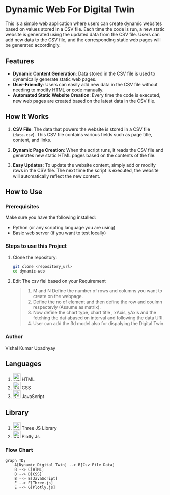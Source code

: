 # Dynamic Web For Digital Twin

This is a simple web application where users can create dynamic websites based on values stored in a CSV file. Each time the code is run, a new static website is generated using the updated data from the CSV file. Users can add new data to the CSV file, and the corresponding static web pages will be generated accordingly.

## Features

- **Dynamic Content Generation**: Data stored in the CSV file is used to dynamically generate static web pages.
- **User-Friendly**: Users can easily add new data in the CSV file without needing to modify HTML or code manually.
- **Automated Static Website Creation**: Every time the code is executed, new web pages are created based on the latest data in the CSV file.

## How It Works

1. **CSV File**: The data that powers the website is stored in a CSV file (`data.csv`). This CSV file contains various fields such as page title, content, and links.
2. **Dynamic Page Creation**: When the script runs, it reads the CSV file and generates new static HTML pages based on the contents of the file.

3. **Easy Updates**: To update the website content, simply add or modify rows in the CSV file. The next time the script is executed, the website will automatically reflect the new content.

## How to Use

### Prerequisites

Make sure you have the following installed:

- Python (or any scripting language you are using)
- Basic web server (if you want to test locally)

### Steps to use this Project

1. Clone the repository:

   ```bash
   git clone <repository_url>
   cd dynamic-web
   ```

2. Edit The csv fiel based on your Requirement
   > 1. M and N Define the number of rows and columns you want to create on the webpage.
   > 2. Define the no of element and then define the row and coulmn respectevly (Assume as matrix).
   > 3. Now define the chart type, chart title , xAxis, yAxis and the fetching the dat abased on interval and following the data URl.
   > 4. User can add the 3d model also for dispalying the Digital Twin.

### Author

Vishal Kumar Upadhyay

## Languages

1. <img src="https://img.icons8.com/color/48/000000/html-5.png" width="24" alt="HTML Icon"> HTML
2. <img src="https://img.icons8.com/color/48/000000/css3.png" width="24" alt="CSS Icon"> CSS
3. <img src="https://img.icons8.com/color/48/000000/javascript.png" width="24" alt="JavaScript Icon"> JavaScript

## Library

1. <img src="https://encrypted-tbn0.gstatic.com/images?q=tbn:ANd9GcRhUyPLMCrdBvL7byu5KkMnOssbQigrkiRxZw&s" width="24" alt="HTML Icon"> Three JS Library
2. <img src="https://upload.wikimedia.org/wikipedia/commons/8/8a/Plotly-logo.png" width="24" alt="CSS Icon"> Plotly Js

### Flow Chart

```mermaid
graph TD;
    A[Dynamic Digital Twin] --> B[Csv File Data]
    B --> C[HTML]
    B --> D[CSS]
    B --> E[JavaScript]
    E --> F[Three.js]
    E --> G[Plotly.js]
```
